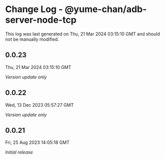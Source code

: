 # Change Log - @yume-chan/adb-server-node-tcp

This log was last generated on Thu, 21 Mar 2024 03:15:10 GMT and should not be manually modified.

## 0.0.23
Thu, 21 Mar 2024 03:15:10 GMT

_Version update only_

## 0.0.22
Wed, 13 Dec 2023 05:57:27 GMT

_Version update only_

## 0.0.21
Fri, 25 Aug 2023 14:05:18 GMT

_Initial release_

